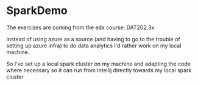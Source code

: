 # SparkDemo
The exercises are coming from the edx course: DAT202.3x

Instead of using azure as a source (and having to go to the trouble of setting up azure infra) to do data analytics I'd rather work on my local machine.

So I've set up a local spark cluster on my machine and adapting the code where necessary so it can run from Intellij directly towards my local spark cluster


